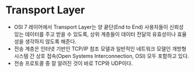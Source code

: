 <h1> Transport Layer </h1>

-  OSI 7 레이어에서 Transport Layer는 양 끝단(End to End) 사용자들이 신뢰성 있는 데이터를 주고 받을 수 있도록, 상위 계층들이 데이터 전달의 유효성이나 효율성을 생각하지 않도록 해준다.
-  전송 계층은 인터넷 기반인 TCP/IP 참조 모델과 일반적인 네트워크 모델인 개방형 시스템 간 상호 접속(Open Systems Interconnection, OSI) 모두 포함하고 있다.
-  전송 프로토콜 중 잘 알려진 것이 바로 TCP와 UDP이다.
